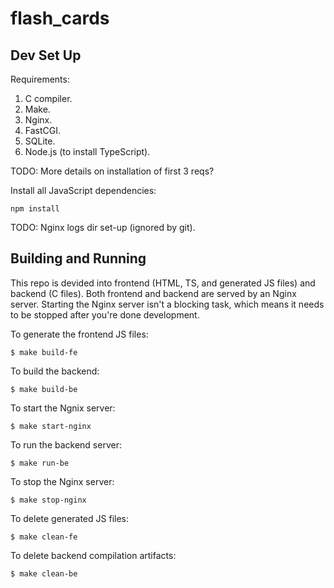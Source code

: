 # flash_cards

## Dev Set Up

Requirements:

1. C compiler.
1. Make.
1. Nginx.
1. FastCGI.
1. SQLite.
1. Node.js (to install TypeScript).

TODO: More details on installation of first 3 reqs?

Install all JavaScript dependencies:

```
npm install
```

TODO: Nginx logs dir set-up (ignored by git).

## Building and Running

This repo is devided into frontend (HTML, TS, and generated JS files) and backend (C files). Both frontend and backend are served by an Nginx server. Starting the Nginx server isn't a blocking task, which means it needs to be stopped after you're done development.

To generate the frontend JS files:

```
$ make build-fe
```

To build the backend:

```
$ make build-be
```

To start the Ngnix server:

```
$ make start-nginx
```

To run the backend server:

```
$ make run-be
```

To stop the Nginx server:

```
$ make stop-nginx
```

To delete generated JS files:

```
$ make clean-fe
```

To delete backend compilation artifacts:

```
$ make clean-be
```
